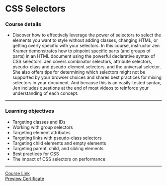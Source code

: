 # CSS Selectors
### Course details
- Discover how to effectively leverage the power of selectors to select the elements you want to style without adding classes, changing HTML, or getting overly specific with your selectors. In this course, instructor Jen Kramer demonstrates how to pinpoint specific parts (and groups of parts) in an HTML document using the powerful declarative syntax of CSS selectors. Jen covers combinator selectors, attribute selectors, pseudo-class and pseudo-element selectors, and the universal selector. She also offers tips for determining which selectors might not be supported by your browser choices and shares best practices for mixing selectors in your document. And because this is an easily-tested syntax, Jen includes questions at the end of most videos to reinforce your understanding of each concept.
---
### Learning objectives
- Targeting classes and IDs
- Working with group selectors
- Targeting element attributes
- Targeting links with pseudo-class selectors
- Targeting child elements and empty elements
- Targeting parent, child, and sibling elements
- Best practices for CSS
- The impact of CSS selectors on performance
-------------------------------
[Course Link](https://www.linkedin.com/learning/css-selectors-2/the-power-of-selectors?autoplay=true)
<br>[Preview Certificate]()
